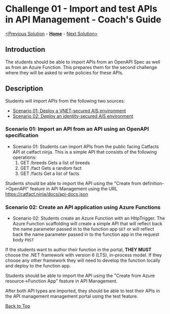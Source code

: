 # Challenge 01 - Import and test APIs in API Management - Coach's Guide

[<Previous Solution](./Solution-00.md) - **[Home](./README.md)** - [Next Solution>](./Solution-02.md)

## Introduction

The students should be able to import APIs from an OpenAPI Spec as well as from an Azure Function.  This prepares them for the second challenge where they will be asked to write policies for these APIs.


## Description

Students will import APIs from the following two sources: 

- [Scenario 01: Deploy a VNET-secured AIS environment](#scenario-01-import-an-api-from-an-api-using-an-openapi-specification)
- [Scenario 02: Deploy an identity-secured AIS environment](#scenario-02-create-an-api-application-using-azure-functions)

### Scenario 01: Import an API from an API using an OpenAPI specification

- Scenario 01: Students can import APIs from the public facing Catfacts API at catfact.ninja. This is a simple API that consists of the following operations:  
  1. GET /breeds Gets a list of breeds
  1. GET /fact Gets a random fact
  1. GET /facts Get a list of facts

Students should be able to import the API using the "Create from definition->OpenAPI" feature in API Management using the URL https://catfact.ninja/docs/api-docs.json

### Scenario 02: Create an API application using Azure Functions 

- Scenario 02: Students create an Azure Function with an HttpTrigger. The Azure Function scaffolding will create a simple API that will reflect back the name parameter passed in to the function app `GET` or will reflect back the name parameter passed in to the function app in the request body `POST`

If the students want to author their function in the portal, **THEY MUST** choose the .NET framework with version 6 (LTS), in-process model. If they choose any other framework they will need to develop the function locally and deploy to the function app.

Students should be able to import the API using the "Create from Azure resource->Function App" feature in API Management.

After both API types are imported, they should be able to test their APIs in the API management management portal using the test feature.

[Back to Top](#challenge-01---import-and-test-apis-in-api-management---coachs-guide)